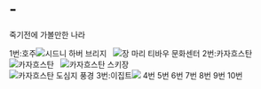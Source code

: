 # -
죽기전에 가볼만한 나라

1번:호주![시드니 하버 브리지](http://p1.pichost.me/i/53/1768532.jpg)  
![장 마리 티바우 문화센터](https://i.ytimg.com/vi/fCyIbQ5hw9Q/maxresdefault.jpg)
2번:카자흐스탄![카자흐스탄](http://fb77072r.bget.ru/img/7.jpg)  
![카자흐스탄 스키장](https://i.ytimg.com/vi/1_w_wc-4lWI/maxresdefault.jpg)  
![카자흐스탄 도심지 풍경](https://kr.best-wallpaper.net/wallpaper/1920x1080/1310/Astana-Kazakhstan-city-landscape-dusk-lights-buildings-clouds_1920x1080.jpg)
3번:이집트![](https://c.pxhere.com/photos/22/7e/egypt_sphinx_pyramid_old_history_egyptian_cairo_desert-774892.jpg!d)
4번
5번
6번
7번
8번
9번
10번
